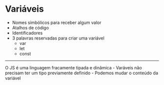 # Variáveis

* Nomes simbólicos para receber algum valor
* Atalhos de código
* Identificadores
* 3 palavras reservadas para criar uma variável
    * var
    * let
    * const
-------------------------------------------------
O JS é uma linguagem fracamente tipada e dinâmica
    - Varáveis não precisam ter um tipo previamente definido
    - Podemos mudar o conteúdo da variável
